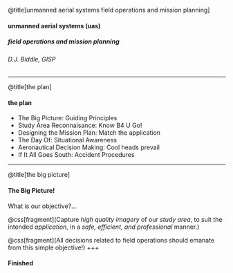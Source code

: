 @title[unmanned aerial systems field operations and mission planning]
#### unmanned aerial systems (uas)
##### field operations and mission planning
###### D.J. Biddle, GISP
---
@title[the plan] 
#### the plan
- The Big Picture: Guiding Principles
- Study Area Reconnaisance: Know B4 U Go!
- Designing the Mission Plan: Match the application
- The Day Of: Situational Awareness 
- Aeronautical Decision Making: Cool heads prevail
- If It All Goes South: Accident Procedures
---
@title[the big picture]
#### The Big Picture!
What is our objective?...  
  
@css[fragment](Capture *high quality imagery* of our *study area*, to suit the intended *application*, in a *safe, efficient, and professional* manner.)  
  
@css[fragment](All decisions related to field operations should emanate from this simple objective!)
+++
#### Finished







 




 



